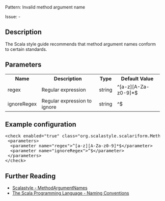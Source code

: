 Pattern: Invalid method argument name

Issue: -

## Description

The Scala style guide recommends that method argument names conform to certain standards.

## Parameters
<table><tr><th>Name</th><th>Description</th><th>Type</th><th>Default Value</th></tr><tr><td>regex</td>
        <td>Regular expression</td>
        <td>string</td>
        <td>^[a-z][A-Za-z0-9]*$</td>
      </tr><tr><td>ignoreRegex</td>
        <td>Regular expression to ignore</td>
        <td>string</td>
        <td>^$</td>
      </tr></table>

## Example configuration
<pre>&lt;check enabled=&quot;true&quot; class=&quot;org.scalastyle.scalariform.MethodArgumentNamesChecker&quot; level=&quot;warning&quot;&gt;
 &lt;parameters&gt;
  &lt;parameter name=&quot;regex&quot;&gt;^[a-z][A-Za-z0-9]*$&lt;/parameter&gt;
  &lt;parameter name=&quot;ignoreRegex&quot;&gt;^$&lt;/parameter&gt;
 &lt;/parameters&gt;
&lt;/check&gt;</pre>
<a name="org_scalastyle_scalariform_MethodLengthChecker" />

## Further Reading

* [Scalastyle - MethodArgumentNames](http://www.scalastyle.org/rules-1.0.0.html#org_scalastyle_scalariform_MethodArgumentNamesChecker)
* [The Scala Programming Language - Naming Conventions](https://docs.scala-lang.org/style/naming-conventions.html#methods)